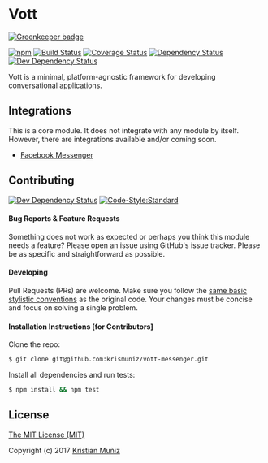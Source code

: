 # Vott

[![Greenkeeper badge](https://badges.greenkeeper.io/krismuniz/vott.svg)](https://greenkeeper.io/)

[![npm](https://img.shields.io/npm/v/vott.svg?style=flat-square)](https://www.npmjs.com/vott) [![Build Status](https://img.shields.io/travis/krismuniz/vott.svg?style=flat-square)](http://travis-ci.org/krismuniz/vott) [![Coverage Status](https://img.shields.io/coveralls/krismuniz/vott.svg?style=flat-square)](https://coveralls.io/github/krismuniz/vott?branch=master) [![Dependency Status](https://img.shields.io/david/krismuniz/vott.svg?style=flat-square)](https://david-dm.org/krismuniz/vott) [![Dev Dependency Status](https://img.shields.io/david/dev/krismuniz/vott.svg?style=flat-square)](https://david-dm.org/krismuniz/vott)

Vott is a minimal, platform-agnostic framework for developing conversational applications.

## Integrations

This is a core module. It does not integrate with any module by itself. However, there are integrations available and/or coming soon.

* [Facebook Messenger](https://www.github.com/krismuniz/vott-messenger)

## Contributing
[![Dev Dependency Status](https://img.shields.io/david/dev/krismuniz/vott.svg?style=flat-square)](https://david-dm.org/krismuniz/vott) [![Code-Style:Standard](https://img.shields.io/badge/code%20style-standard-yellow.svg?style=flat-square)](http://standardjs.com/)

#### Bug Reports & Feature Requests

Something does not work as expected or perhaps you think this module needs a feature? Please open an issue using GitHub's issue tracker. Please be as specific and straightforward as possible.

#### Developing

Pull Requests (PRs) are welcome. Make sure you follow the [same basic stylistic conventions](http://standardjs.com/rules.html) as the original code. Your changes must be concise and focus on solving a single problem.

#### Installation Instructions [for Contributors]

Clone the repo:

```bash
$ git clone git@github.com:krismuniz/vott-messenger.git
```

Install all dependencies and run tests:
```bash
$ npm install && npm test
```

## License

[The MIT License (MIT)](https://github.com/krismuniz/vott/blob/master/LICENSE.md)

Copyright (c) 2017 [Kristian Muñiz](https://www.krismuniz.com)
